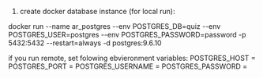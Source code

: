1) create docker database instance (for local run):

docker run --name ar_postgres --env POSTGRES_DB=quiz --env POSTGRES_USER=postgres --env POSTGRES_PASSWORD=password -p 5432:5432 --restart=always -d postgres:9.6.10

if you run remote, set folowing ebvieronment variables:
POSTGRES_HOST = <host where postgres instance running>
POSTGRES_PORT = <port>
POSTGRES_USERNAME = <username>
POSTGRES_PASSWORD = <user password>